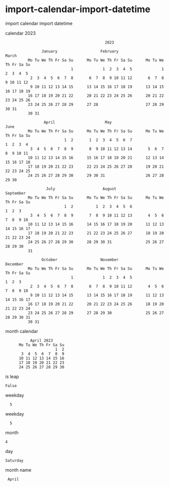 # import-calendar-import-datetime
import calendar import datetime

calendar 2023

                                                2023

                    January                   February                   March
              Mo Tu We Th Fr Sa Su      Mo Tu We Th Fr Sa Su      Mo Tu We Th Fr Sa Su
                                 1             1  2  3  4  5             1  2  3  4  5
               2  3  4  5  6  7  8       6  7  8  9 10 11 12       6  7  8  9 10 11 12
               9 10 11 12 13 14 15      13 14 15 16 17 18 19      13 14 15 16 17 18 19
              16 17 18 19 20 21 22      20 21 22 23 24 25 26      20 21 22 23 24 25 26
              23 24 25 26 27 28 29      27 28                     27 28 29 30 31
              30 31

                     April                      May                       June
              Mo Tu We Th Fr Sa Su      Mo Tu We Th Fr Sa Su      Mo Tu We Th Fr Sa Su
                              1  2       1  2  3  4  5  6  7                1  2  3  4
               3  4  5  6  7  8  9       8  9 10 11 12 13 14       5  6  7  8  9 10 11
              10 11 12 13 14 15 16      15 16 17 18 19 20 21      12 13 14 15 16 17 18
              17 18 19 20 21 22 23      22 23 24 25 26 27 28      19 20 21 22 23 24 25
              24 25 26 27 28 29 30      29 30 31                  26 27 28 29 30

                      July                     August                  September
              Mo Tu We Th Fr Sa Su      Mo Tu We Th Fr Sa Su      Mo Tu We Th Fr Sa Su
                              1  2          1  2  3  4  5  6                   1  2  3
               3  4  5  6  7  8  9       7  8  9 10 11 12 13       4  5  6  7  8  9 10
              10 11 12 13 14 15 16      14 15 16 17 18 19 20      11 12 13 14 15 16 17
              17 18 19 20 21 22 23      21 22 23 24 25 26 27      18 19 20 21 22 23 24
              24 25 26 27 28 29 30      28 29 30 31               25 26 27 28 29 30
              31

                    October                   November                  December
              Mo Tu We Th Fr Sa Su      Mo Tu We Th Fr Sa Su      Mo Tu We Th Fr Sa Su
                                 1             1  2  3  4  5                   1  2  3
               2  3  4  5  6  7  8       6  7  8  9 10 11 12       4  5  6  7  8  9 10
               9 10 11 12 13 14 15      13 14 15 16 17 18 19      11 12 13 14 15 16 17
              16 17 18 19 20 21 22      20 21 22 23 24 25 26      18 19 20 21 22 23 24
              23 24 25 26 27 28 29      27 28 29 30               25 26 27 28 29 30 31
              30 31


month calendar

               April 2023
          Mo Tu We Th Fr Sa Su
                          1  2
           3  4  5  6  7  8  9
          10 11 12 13 14 15 16
          17 18 19 20 21 22 23
          24 25 26 27 28 29 30

is leap

    False
weekday    
 
      5
weekday

      5
month

    4
 day
 
    Saturday
    
month name
  
     April
